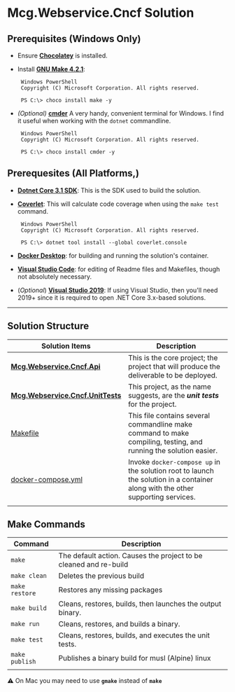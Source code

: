 ﻿# Mcg.Webservice.Cncf Solution

## Prerequisites (Windows Only)

- Ensure **[Chocolatey](https://chocolatey.org/install)** is installed.

- Install **[GNU Make 4.2.1](https://chocolatey.org/packages/make)**:

  ```shell
   Windows PowerShell
   Copyright (C) Microsoft Corporation. All rights reserved.

   PS C:\> choco install make -y
  ```

- _(Optional)_ **[cmder](https://cmder.net/)** A very handy, convenient terminal for Windows.  I find it useful when working with the `dotnet` commandline.

  ```shell
   Windows PowerShell
   Copyright (C) Microsoft Corporation. All rights reserved.

   PS C:\> choco install cmder -y
  ```

## Prerequesites (All Platforms,)

- **[Dotnet Core 3.1 SDK](https://dotnet.microsoft.com/download/dotnet-core/3.1)**: This is the SDK used to build the solution.
- **[Coverlet](https://github.com/tonerdo/coverlet?WT.mc_id=-blog-scottha#coverlet)**: This will calculate code coverage when using the `make test` command.

  ```shell
   Windows PowerShell
   Copyright (C) Microsoft Corporation. All rights reserved.

   PS C:\> dotnet tool install --global coverlet.console
  ```

- **[Docker Desktop](https://www.docker.com/products/docker-desktop)**: for building and running the solution's container.
- **[Visual Studio Code](https://visualstudio.microsoft.com/vs/)**: for editing of Readme files and Makefiles, though not absolutely necessary.
- (_Optional_) **[Visual Studio 2019](https://visualstudio.microsoft.com/vs/)**: If using Visual Studio, then you'll need 2019+ since it is required to open .NET Core 3.x-based solutions.

---

## Solution Structure

| **Solution Items**                                                                   | **Description**                                                                                                                 |
| ------------------------------------------------------------------------------------ | ------------------------------------------------------------------------------------------------------------------------------- |
| **[Mcg.Webservice.Cncf.Api](./Mcg.Webservice.Cncf.Api/Readme.md)**                     | This is the core project; the project that will produce the deliverable to be deployed.                                         |
| **[Mcg.Webservice.Cncf.UnitTests](./Mcg.Webservice.Cncf.UnitTests/Readme.md)** | This project, as the name suggests, are the **_unit tests_** for the project.                                                   |
| [Makefile](./Makefile)                                                               | This file contains several commandline make command to make compiling, testing, and running the solution easier.                |
| [docker-compose.yml](./docker-compose.yml)                                           | Invoke `docker-compose up` in the solution root to launch the solution in a container along with the other supporting services. |
|                                                                                      |                                                                                                                                 |

## Make Commands

| **Command**    | **Description**                                                                                               |
| -------------- | ------------------------------------------------------------------------------------------------------------- |
| `make`         | The default action. Causes the project to be cleaned and re-build                                             |
| `make clean`   | Deletes the previous build                                                                                    |
| `make restore` | Restores any missing packages                                                                                 |
| `make build`   | Cleans, restores, builds, then launches the output binary.                                                    |
| `make run`     | Cleans, restores, and builds a binary.                                                                        |
| `make test`    | Cleans, restores, builds, and executes the unit tests.                                                        |
| `make publish` | Publishes a binary build for musl (Alpine) linux                                                              |
|                |                                                                                                               |

 :warning: On Mac you may need to use **`gmake`** instead of **`make`**
